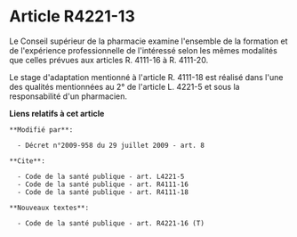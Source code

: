 # Article R4221-13

Le Conseil supérieur de la pharmacie examine l'ensemble de la formation et de l'expérience professionnelle de l'intéressé
selon les mêmes modalités que celles prévues aux articles R. 4111-16 à R. 4111-20. 

Le stage d'adaptation mentionné à l'article R. 4111-18 est réalisé dans l'une des qualités mentionnées au 2° de l'article L.
4221-5 et sous la responsabilité d'un pharmacien.

**Liens relatifs à cet article**

	**Modifié par**:

	  - Décret n°2009-958 du 29 juillet 2009 - art. 8

	**Cite**:

	  - Code de la santé publique - art. L4221-5
	  - Code de la santé publique - art. R4111-16
	  - Code de la santé publique - art. R4111-18

	**Nouveaux textes**:

	  - Code de la santé publique - art. R4221-16 (T)

